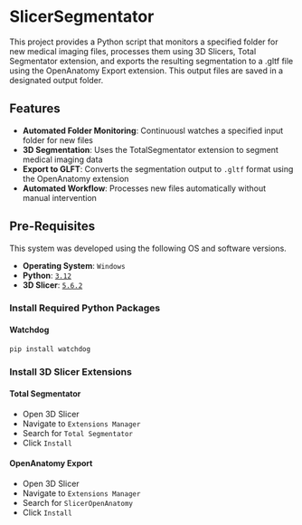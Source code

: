 # SlicerSegmentator
 This project provides a Python script that monitors a specified folder for new medical imaging files, processes them using 3D Slicers, Total Segmentator extension, and exports the resulting segmentation to a .gltf file using the OpenAnatomy Export extension. This output files are saved in a designated output folder.

## Features
- **Automated Folder Monitoring**: Continuousl watches a specified input folder for new files
- **3D Segmentation**: Uses the TotalSegmentator extension to segment medical imaging data
- **Export to GLFT**: Converts the segmentation output to ```.gltf``` format using the OpenAnatomy extension
- **Automated Workflow**: Processes new files automatically without manual intervention

## Pre-Requisites
 This system was developed using the following OS and software versions.
 - **Operating System**: ```Windows```
 - **Python**: [```3.12```](https://www.python.org/downloads/)
 - **3D Slicer**: [```5.6.2```](https://download.slicer.org/)

### Install Required Python Packages
#### Watchdog
```bash
pip install watchdog
```

### Install 3D Slicer Extensions
#### Total Segmentator
- Open 3D Slicer
- Navigate to ```Extensions Manager```
- Search for ```Total Segmentator```
- Click ```Install```

#### OpenAnatomy Export
- Open 3D Slicer
- Navigate to ```Extensions Manager```
- Search for ```SlicerOpenAnatomy```
- Click ```Install```